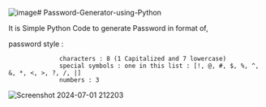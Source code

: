 ![image](https://github.com/TejasVarute/Password-Generator-using-Python/assets/65999219/7c3e659b-3529-4d3b-8c4a-ff3a1101f71f)# Password-Generator-using-Python

It is Simple Python Code to generate Password in format of,

password style : 

                  characters : 8 (1 Capitalized and 7 lowercase)
                  special symbols : one in this list : [!, @, #, $, %, ^, &, *, <, >, ?, /, |]
                  numbers : 3

![Screenshot 2024-07-01 212203](https://github.com/TejasVarute/Password-Generator-using-Python/assets/65999219/956e71b0-1352-4abb-9870-ae4e653458c4)
